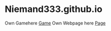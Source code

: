 # Niemand333.github.io
Own Gamehere
[Game](https://niemand333.github.io/Web%20Game%20Test/test.html)
Own Webpage here
[Page](https://niemand333.github.io/index.html)
